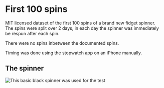# First 100 spins

MIT licensed dataset of the first 100 spins of a brand new fidget spinner. The spins were split over 2 days, in each day the spinner was immediately be respun after each spin.

There were no spins inbetween the documented spins.

Timing was done using the stopwatch app on an iPhone manually.

## The spinner

![This basic black spinner was used for the test]("images/blackspinner.jpg")
